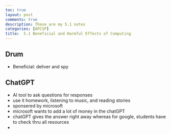 ```yaml
---
toc: true
layout: post
comments: true
description: These are my 5.1 notes
categories: [APCSP]
title:  5.1 Beneficial and Harmful Effects of Computing
---
```


## Drum
 - Beneficial: deliver and spy

## ChatGPT
 - AI tool to ask questions for responses
 - use it homework, listening to music, and reading stories
 - sponsered by microsoft
 - microsoft wants to add a lot of money in the chatGPT
 - chatGPT gives the answer right away whereas for google, students have to check thru all resources
 -